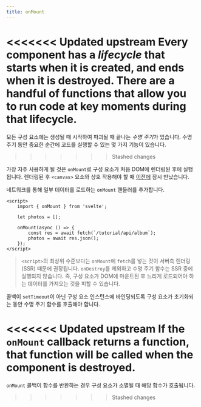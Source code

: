 ```yaml
---
title: onMount
---
```


<<<<<<< Updated upstream
Every component has a _lifecycle_ that starts when it is created, and ends when it is destroyed. There are a handful of functions that allow you to run code at key moments during that lifecycle.
=======
모든 구성 요소에는 생성될 때 시작하여 파괴될 때 끝나는 *수명 주기*가 있습니다. 수명 주기 동안 중요한 순간에 코드를 실행할 수 있는 몇 가지 기능이 있습니다.
>>>>>>> Stashed changes

가장 자주 사용하게 될 것은 `onMount`로 구성 요소가 처음 DOM에 렌더링된 후에 실행됩니다. 렌더링된 후 `<canvas>` 요소와 상호 작용해야 할 때 [이전에](/tutorial/bind-this) 잠시 만났습니다.

네트워크를 통해 일부 데이터를 로드하는 `onMount` 핸들러를 추가합니다.

```svelte
<script>
	import { onMount } from 'svelte';

	let photos = [];

	onMount(async () => {
		const res = await fetch(`/tutorial/api/album`);
		photos = await res.json();
	});
</script>
```

> `<script>`의 최상위 수준보다는 `onMount`에 `fetch`를 넣는 것이 서버측 렌더링(SSR) 때문에 권장됩니다. `onDestroy`를 제외하고 수명 주기 함수는 SSR 중에 실행되지 않습니다. 즉, 구성 요소가 DOM에 마운트된 후 느리게 로드되어야 하는 데이터를 가져오는 것을 피할 수 있습니다.

콜백이 `setTimeout`이 아닌 구성 요소 인스턴스에 바인딩되도록 구성 요소가 초기화되는 동안 수명 주기 함수를 호출해야 합니다.

<<<<<<< Updated upstream
If the `onMount` callback returns a function, that function will be called when the component is destroyed.
=======
`onMount` 콜백이 함수를 반환하는 경우 구성 요소가 소멸될 때 해당 함수가 호출됩니다.
>>>>>>> Stashed changes
